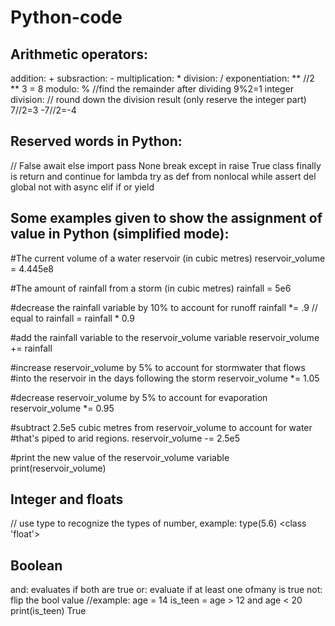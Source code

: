# Python-code

## Arithmetic operators:
addition: +
subsraction: -
multiplication: *
division: /
exponentiation: **     //2 ** 3 = 8
modulo: %              //find the remainder after dividing   9%2=1
integer division: // round down the division result (only reserve the integer part)   7//2=3  -7//2=-4

## Reserved words in Python:
// False await else import pass None break except in raise True class finally is return and continue for lambda try as def from nonlocal while assert 
del global not with async elif if or yield 

## Some examples given to show the assignment of value in Python (simplified mode):
#The current volume of a water reservoir (in cubic metres)
reservoir_volume = 4.445e8

#The amount of rainfall from a storm (in cubic metres)
rainfall = 5e6

#decrease the rainfall variable by 10% to account for runoff
rainfall *= .9     // equal to rainfall = rainfall * 0.9

#add the rainfall variable to the reservoir_volume variable
reservoir_volume += rainfall

#increase reservoir_volume by 5% to account for stormwater that flows
#into the reservoir in the days following the storm
reservoir_volume *= 1.05

#decrease reservoir_volume by 5% to account for evaporation
reservoir_volume *= 0.95

#subtract 2.5e5 cubic metres from reservoir_volume to account for water
#that's piped to arid regions.
reservoir_volume -= 2.5e5 

#print the new value of the reservoir_volume variable
print(reservoir_volume)

## Integer and floats
// use type to recognize the types of number, example:
type(5.6)
<class 'float'>

## Boolean 
and: evaluates if both are true 
or: evaluate if at least one ofmany is true
not: flip the bool value
//example: 
age = 14
is_teen = age > 12 and age < 20 
print(is_teen) 
True











